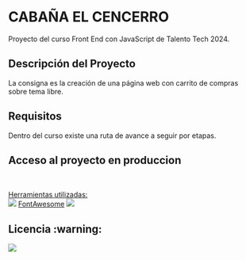 <h1>CABAÑA EL CENCERRO </h1>
<p>Proyecto del curso Front End con JavaScript de Talento Tech 2024.</p>

<h2>Descripción del Proyecto</h2>
<p>
La consigna es la creación de una página web con carrito de compras sobre tema libre.</p>

<h2>Requisitos</h2>
<p>Dentro del curso existe una ruta de avance a seguir por etapas.</p>

<h2>Acceso al proyecto en produccion</h2>
<p>
<br>
<a href="https://sebacursofe.github.io/fe_2024_carrito/">
</p>

Herramientas utilizadas:
<br>
<a href="https://formspree.io"><img src="https://img.shields.io/badge/Formspree-E5122E?style=flat-square&logo=formspree&logoColor=FFFFFF&link=https%3A%2F%2Fformspree.io%2F"></a> <a href="https://fontawesome.com/">FontAwesome</a> <a href=""><img src="https://img.shields.io/badge/Google_Fonts-%234285F4?style=flat-square&logo=googlefonts&logoColor=%23ffffff"></a>

</p>

<h2>Licencia :warning:</h2>
<a href="https://opensource.org/license/MIT"><img src="https://img.shields.io/badge/Licencia%20MIT-E30613?style=flat-square&link=https%3A%2F%2Fopensource.org%2Flicense%2FMIT"></a></p>


